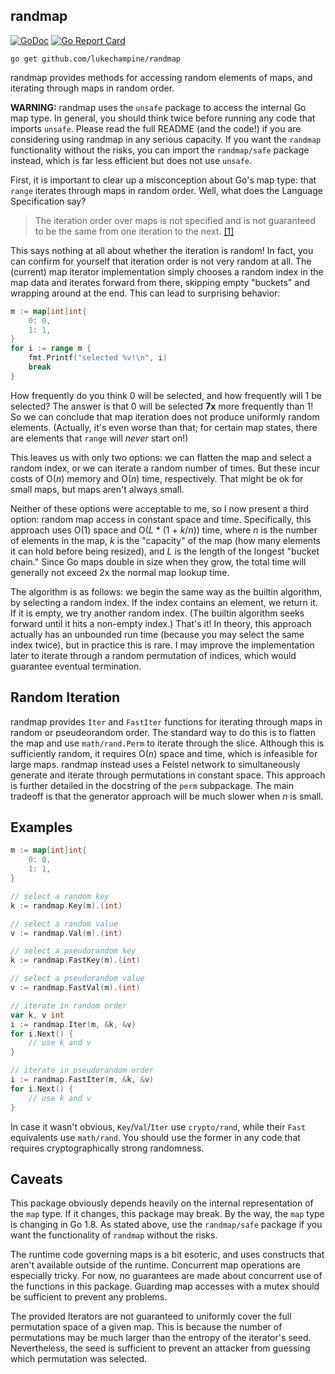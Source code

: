 randmap
-------

[![GoDoc](https://godoc.org/github.com/lukechampine/randmap?status.svg)](https://godoc.org/github.com/lukechampine/randmap)
[![Go Report Card](http://goreportcard.com/badge/github.com/lukechampine/randmap)](https://goreportcard.com/report/github.com/lukechampine/randmap)

```
go get github.com/lukechampine/randmap
```

randmap provides methods for accessing random elements of maps, and iterating
through maps in random order.

**WARNING:** randmap uses the `unsafe` package to access the internal Go map
type. In general, you should think twice before running any code that imports
`unsafe`. Please read the full README (and the code!) if you are considering
using randmap in any serious capacity. If you want the `randmap` functionality
without the risks, you can import the `randmap/safe` package instead, which
is far less efficient but does not use `unsafe`.

First, it is important to clear up a misconception about Go's map type: that
`range` iterates through maps in random order. Well, what does the Language
Specification say?

>The iteration order over maps is not specified and is not guaranteed to be
>the same from one iteration to the next. [[1]](https://golang.org/ref/spec#For_statements)

This says nothing at all about whether the iteration is random! In fact, you
can confirm for yourself that iteration order is not very random at all. The
(current) map iterator implementation simply chooses a random index in the map
data and iterates forward from there, skipping empty "buckets" and wrapping
around at the end. This can lead to surprising behavior:

```go
m := map[int]int{
	0: 0,
	1: 1,
}
for i := range m {
	fmt.Printf("selected %v!\n", i)
	break
}
```

How frequently do you think 0 will be selected, and how frequently will 1 be
selected? The answer is that 0 will be selected **7x** more frequently than 1!
So we can conclude that map iteration does not produce uniformly random
elements. (Actually, it's even worse than that; for certain map states, there
are elements that `range` will _never_ start on!)

This leaves us with only two options: we can flatten the map and select a
random index, or we can iterate a random number of times. But these incur
costs of O(_n_) memory and O(_n_) time, respectively. That might be ok for
small maps, but maps aren't always small.

Neither of these options were acceptable to me, so I now present a third
option: random map access in constant space and time. Specifically, this
approach uses O(1) space and O(_L_ * (1 + _k_/_n_)) time, where _n_ is the
number of elements in the map, _k_ is the "capacity" of the map (how many
elements it can hold before being resized), and _L_ is the length of the
longest "bucket chain." Since Go maps double in size when they grow, the total
time will generally not exceed 2x the normal map lookup time.

The algorithm is as follows: we begin the same way as the builtin algorithm,
by selecting a random index. If the index contains an element, we return it.
If it is empty, we try another random index. (The builtin algorithm seeks
forward until it hits a non-empty index.) That's it! In theory, this approach
actually has an unbounded run time (because you may select the same index
twice), but in practice this is rare. I may improve the implementation later
to iterate through a random permutation of indices, which would guarantee
eventual termination.

## Random Iteration ##

randmap provides `Iter` and `FastIter` functions for iterating through maps in
random or pseudeorandom order. The standard way to do this is to flatten the
map and use `math/rand.Perm` to iterate through the slice. Although this is
sufficiently random, it requires O(_n_) space and time, which is infeasible
for large maps. randmap instead uses a Feistel network to simultaneously
generate and iterate through permutations in constant space. This approach is
further detailed in the docstring of the `perm` subpackage. The main tradeoff
is that the generator approach will be much slower when _n_ is small.

## Examples ##

```go
m := map[int]int{
	0: 0,
	1: 1,
}

// select a random key
k := randmap.Key(m).(int)

// select a random value
v := randmap.Val(m).(int)

// select a pseudorandom key
k := randmap.FastKey(m).(int)

// select a pseudorandom value
v := randmap.FastVal(m).(int)

// iterate in random order
var k, v int
i := randmap.Iter(m, &k, &v)
for i.Next() {
	// use k and v
}

// iterate in pseudorandom order
i := randmap.FastIter(m, &k, &v)
for i.Next() {
	// use k and v
}
```

In case it wasn't obvious, `Key`/`Val`/`Iter` use `crypto/rand`, while their
`Fast` equivalents use `math/rand`. You should use the former in any code that
requires cryptographically strong randomness.

## Caveats ##

This package obviously depends heavily on the internal representation of the
`map` type. If it changes, this package may break. By the way, the `map` type
is changing in Go 1.8. As stated above, use the `randmap/safe` package if you
want the functionality of `randmap` without the risks.

The runtime code governing maps is a bit esoteric, and uses constructs that
aren't available outside of the runtime. Concurrent map operations are
especially tricky. For now, no guarantees are made about concurrent use of the
functions in this package. Guarding map accesses with a mutex should be
sufficient to prevent any problems.

The provided Iterators are not guaranteed to uniformly cover the full
permutation space of a given map. This is because the number of permutations
may be much larger than the entropy of the iterator's seed. Nevertheless, the
seed is sufficient to prevent an attacker from guessing which permutation was
selected.
